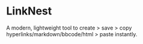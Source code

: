 # LinkNest
A modern, lightweight tool to create > save > copy hyperlinks/markdown/bbcode/html > paste instantly.
